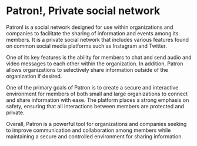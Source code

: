 # Patron!, Private social network
Patron! is a social network designed for use within organizations and companies to facilitate the sharing of information and events among its members. It is a private social network that includes various features found on common social media platforms such as Instagram and Twitter.

One of its key features is the ability for members to chat and send audio and video messages to each other within the organization. In addition, Patron allows organizations to selectively share information outside of the organization if desired.

One of the primary goals of Patron is to create a secure and interactive environment for members of both small and large organizations to connect and share information with ease. The platform places a strong emphasis on safety, ensuring that all interactions between members are protected and private.

Overall, Patron is a powerful tool for organizations and companies seeking to improve communication and collaboration among members while maintaining a secure and controlled environment for sharing information.
